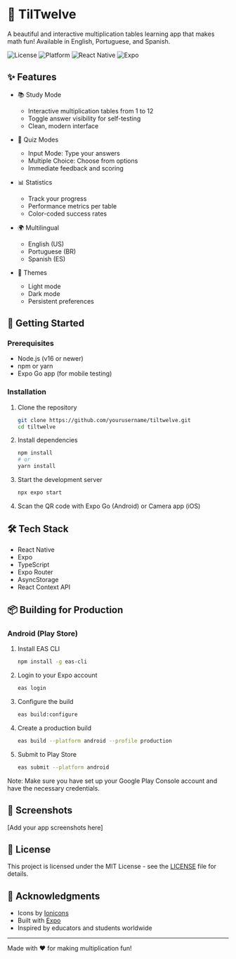 # 🔢 TilTwelve

A beautiful and interactive multiplication tables learning app that makes math fun! Available in English, Portuguese, and Spanish.

![License](https://img.shields.io/badge/license-MIT-blue.svg)
![Platform](https://img.shields.io/badge/platform-iOS%20%7C%20Android-green.svg)
![React Native](https://img.shields.io/badge/React%20Native-v0.72-blue.svg)
![Expo](https://img.shields.io/badge/Expo-SDK%2049-black.svg)

## ✨ Features

- 📚 Study Mode
  - Interactive multiplication tables from 1 to 12
  - Toggle answer visibility for self-testing
  - Clean, modern interface

- 🎯 Quiz Modes
  - Input Mode: Type your answers
  - Multiple Choice: Choose from options
  - Immediate feedback and scoring

- 📊 Statistics
  - Track your progress
  - Performance metrics per table
  - Color-coded success rates

- 🌍 Multilingual
  - English (US)
  - Portuguese (BR)
  - Spanish (ES)

- 🎨 Themes
  - Light mode
  - Dark mode
  - Persistent preferences

## 🚀 Getting Started

### Prerequisites

- Node.js (v16 or newer)
- npm or yarn
- Expo Go app (for mobile testing)

### Installation

1. Clone the repository
   ```bash
   git clone https://github.com/yourusername/tiltwelve.git
   cd tiltwelve
   ```

2. Install dependencies
   ```bash
   npm install
   # or
   yarn install
   ```

3. Start the development server
   ```bash
   npx expo start
   ```

4. Scan the QR code with Expo Go (Android) or Camera app (iOS)

## 🛠 Tech Stack

- React Native
- Expo
- TypeScript
- Expo Router
- AsyncStorage
- React Context API

## 📦 Building for Production

### Android (Play Store)

1. Install EAS CLI
   ```bash
   npm install -g eas-cli
   ```

2. Login to your Expo account
   ```bash
   eas login
   ```

3. Configure the build
   ```bash
   eas build:configure
   ```

4. Create a production build
   ```bash
   eas build --platform android --profile production
   ```

5. Submit to Play Store
   ```bash
   eas submit --platform android
   ```

Note: Make sure you have set up your Google Play Console account and have the necessary credentials.

## 📱 Screenshots

[Add your app screenshots here]

## 📝 License

This project is licensed under the MIT License - see the [LICENSE](LICENSE) file for details.

## 🙏 Acknowledgments

- Icons by [Ionicons](https://ionic.io/ionicons)
- Built with [Expo](https://expo.dev)
- Inspired by educators and students worldwide

---

Made with ❤️ for making multiplication fun!
